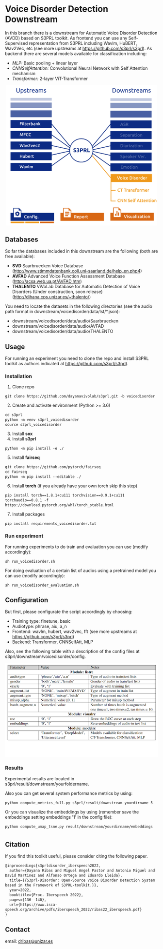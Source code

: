 # Voice Disorder Detection Downstream 
In this branch there is a downstream for Automatic Voice Disorder Detection (AVDD) based on S3PRL toolkit. As frontend you can use any Self-Supervised representation from S3PRL including Wavlm, HuBERT, Wav2Vec, etc (see more upstreams at https://github.com/s3prl/s3prl). As backend there are several models available for classification including: 
* *MLP:* Basic pooling + linear layer
* *CNNSelfAttention:* Convolutional Neural Network with Self Attention mechanism
* *Transformer:* 2-layer ViT-Transformer

<p align="center">
    <img src="./file/S3PRL-disorder.png" width="500"/>
    <br>
</p>

## Databases 

So far the databases included in this downstream are the following (both are free available):
* **SVD** Saarbruecken Voice Database 
(http://www.stimmdatenbank.coli.uni-saarland.de/help_en.php4)
* **AVFAD** Advanced Voice Function Assessment Database 
(http://acsa.web.ua.pt/AVFAD.htm)
* **THALENTO** ViVoLab Database for Automatic Detection of Voice Disorders (Under construction, soon release)
(http://dihana.cps.unizar.es/~thalento/)

You need to locate the datasets in the following directories (see the audio path format in downstream/voicedisorder/data/lst/*.json): 
- downstream/voicedisorder/data/audio/Saarbruecken
- downstream/voicedisorder/data/audio/AVFAD
- downstream/voicedisorder/data/audio/THALENTO

## Usage
For running an experiment you need to clone the repo and install S3PRL toolkit as authors indicated at https://github.com/s3prl/s3prl).

### Installation
1. Clone repo

```
git clone https://github.com/dayanavivolab/s3prl.git -b voicedisorder
```

2. Create and activate environment (Python >= 3.6)

``` 
cd s3prl
python -m venv s3prl_voicedisorder
source s3prl_voicedisorder
```

3. Install **sox** 
4. Install **s3prl**

```
python -m pip install -e ./
```

5. Install **fairseq**

```
git clone https://github.com/pytorch/fairseq
cd fairseq
python -m pip install --editable ./
```

6. Install **torch** (if you already have your own torch skip this step)

```
pip install torch==1.8.1+cu111 torchvision==0.9.1+cu111 torchaudio==0.8.1 -f https://download.pytorch.org/whl/torch_stable.html
```

7. Install packages
```
pip install requirements_voicedisorder.txt
```

### Run experiment
For running experiments to do train and evaluation you can use (modify accordingly):   
```
sh run_voicedisorder.sh 
```

For doing evaluation of a certain list of audios using a pretrained model you can use (modify accordingly):   
```
sh run_voicedisorder_evaluation.sh 
```

## Configuration
But first, please configurate the script accordingly by choosing: 
* Training type: finetune, basic
* Audiotype: phrase, aiu, a_n
* Frontend: wavlm, hubert, wav2vec, fft (see more upstreams at https://github.com/s3prl/s3prl)
* Backend: Transformer, CNNSelfAtt, MLP

Also, see the following table with a description of the config files at s3prl/downstream/voicedisorder/config.

<p align="center">
    <img src="./file/S3PRL-disorder-config.png" width="550"/>
</p>

### Results
Experimental results are located in s3prl/result/downstream/yourfoldername.

Also you can get several system performance metrics by using: 
```
python compute_metrics_full.py s3prl/result/downstream yourdirname 5
```
Or you can visualize the embeddings by using (remember save the embeddings setting embeddings '1' in the config file): 
```
python compute_umap_tsne.py result/downstream/yourdirname/embeddings
```
# 

## Citation

If you find this toolkit useful, please consider citing the following paper.
```
@inproceedings{s3prldisorder_iberspeech2022,
  author={Dayana Ribas and Miguel Angel Pastor and Antonio Miguel and David Martinez and Alfonso Ortega and Eduardo Lleida},
  title={{S3prl-Disorder: Open-Source Voice Disorder Detection System based in the Framework of S3PRL-toolkit.}},
  year=2022,
  booktitle={Proc. Iberspeech 2022},
  pages={136--140},
  url={https://www.isca-speech.org/archive/pdfs/iberspeech_2022/ribas22_iberspeech.pdf}
}
```

## Contact
email: dribas@unizar.es
